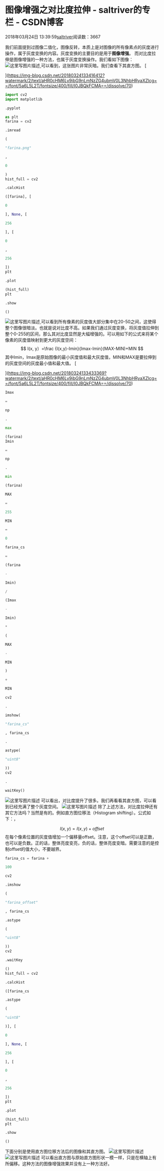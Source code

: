 
# 图像增强之对比度拉伸 - saltriver的专栏 - CSDN博客


2018年03月24日 13:39:59[saltriver](https://me.csdn.net/saltriver)阅读数：3667


我们前面提到过图像二值化，图像反转，本质上是对图像的所有像素点的灰度进行操作，属于灰度变换的内容。灰度变换的主要目的是用于**图像增强**。
而对比度拉伸是图像增强的一种方法，也属于灰度变换操作。我们看如下图像：
![这里写图片描述](https://img-blog.csdn.net/20180324133416412?watermark/2/text/aHR0cHM6Ly9ibG9nLmNzZG4ubmV0L3NhbHRyaXZlcg==/font/5a6L5L2T/fontsize/400/fill/I0JBQkFCMA==/dissolve/70)[ ](https://img-blog.csdn.net/20180324133416412?watermark/2/text/aHR0cHM6Ly9ibG9nLmNzZG4ubmV0L3NhbHRyaXZlcg==/font/5a6L5L2T/fontsize/400/fill/I0JBQkFCMA==/dissolve/70)
可以看到，这张图片非常灰暗。我们查看下其直方图。
[

](https://img-blog.csdn.net/20180324133416412?watermark/2/text/aHR0cHM6Ly9ibG9nLmNzZG4ubmV0L3NhbHRyaXZlcg==/font/5a6L5L2T/fontsize/400/fill/I0JBQkFCMA==/dissolve/70)
```python
import cv2
import matplotlib
```
```python
.pyplot
```
```python
as plt
farina = cv2
```
```python
.imread
```
```python
(
```
```python
"farina.png"
```
```python
,
```
```python
0
```
```python
)
hist_full = cv2
```
```python
.calcHist
```
```python
([farina], [
```
```python
0
```
```python
], None, [
```
```python
256
```
```python
], [
```
```python
0
```
```python
,
```
```python
256
```
```python
])
plt
```
```python
.plot
```
```python
(hist_full)
plt
```
```python
.show
```
```python
()
```
[
](https://img-blog.csdn.net/20180324133416412?watermark/2/text/aHR0cHM6Ly9ibG9nLmNzZG4ubmV0L3NhbHRyaXZlcg==/font/5a6L5L2T/fontsize/400/fill/I0JBQkFCMA==/dissolve/70)![这里写图片描述](https://img-blog.csdn.net/20180324133433369?watermark/2/text/aHR0cHM6Ly9ibG9nLmNzZG4ubmV0L3NhbHRyaXZlcg==/font/5a6L5L2T/fontsize/400/fill/I0JBQkFCMA==/dissolve/70)[ ](https://img-blog.csdn.net/20180324133433369?watermark/2/text/aHR0cHM6Ly9ibG9nLmNzZG4ubmV0L3NhbHRyaXZlcg==/font/5a6L5L2T/fontsize/400/fill/I0JBQkFCMA==/dissolve/70)
可以看到所有像素的灰度值大部分集中在20-50之间，这使得整个图像很暗淡。也就是说对比度不高。如果我们通过灰度变换，将灰度值拉伸到整个0-255的区间，那么其对比度显然是大幅增强的。可以用如下的公式来将某个像素的灰度值映射到更大的灰度空间：
[
](https://img-blog.csdn.net/20180324133433369?watermark/2/text/aHR0cHM6Ly9ibG9nLmNzZG4ubmV0L3NhbHRyaXZlcg==/font/5a6L5L2T/fontsize/400/fill/I0JBQkFCMA==/dissolve/70)
$$
I(x, y）=\frac {I(x,y)-Imin}{Imax-Imin}(MAX-MIN)+MIN
$$
[
](https://img-blog.csdn.net/20180324133433369?watermark/2/text/aHR0cHM6Ly9ibG9nLmNzZG4ubmV0L3NhbHRyaXZlcg==/font/5a6L5L2T/fontsize/400/fill/I0JBQkFCMA==/dissolve/70)其中Imin，Imax是原始图像的最小灰度值和最大灰度值，MIN和MAX是要拉伸到的灰度空间的灰度最小值和最大值。
[

](https://img-blog.csdn.net/20180324133433369?watermark/2/text/aHR0cHM6Ly9ibG9nLmNzZG4ubmV0L3NhbHRyaXZlcg==/font/5a6L5L2T/fontsize/400/fill/I0JBQkFCMA==/dissolve/70)
```python
Imax
```
```python
=
```
```python
np
```
```python
.
```
```python
max
```
```python
(farina)
Imin
```
```python
=
```
```python
np
```
```python
.
```
```python
min
```
```python
(farina)
```
```python
MAX
```
```python
=
```
```python
255
```
```python
MIN
```
```python
=
```
```python
0
```
```python
farina_cs
```
```python
=
```
```python
(farina
```
```python
-
```
```python
Imin)
```
```python
/
```
```python
(Imax
```
```python
-
```
```python
Imin)
```
```python
*
```
```python
(
```
```python
MAX
```
```python
-
```
```python
MIN
```
```python
)
```
```python
+
```
```python
MIN
```
```python
cv2
```
```python
.
```
```python
imshow(
```
```python
"farina_cs"
```
```python
, farina_cs
```
```python
.
```
```python
astype(
```
```python
"uint8"
```
```python
))
cv2
```
```python
.
```
```python
waitKey()
```
[
](https://img-blog.csdn.net/20180324133433369?watermark/2/text/aHR0cHM6Ly9ibG9nLmNzZG4ubmV0L3NhbHRyaXZlcg==/font/5a6L5L2T/fontsize/400/fill/I0JBQkFCMA==/dissolve/70)![这里写图片描述](https://img-blog.csdn.net/20180324133811663?watermark/2/text/aHR0cHM6Ly9ibG9nLmNzZG4ubmV0L3NhbHRyaXZlcg==/font/5a6L5L2T/fontsize/400/fill/I0JBQkFCMA==/dissolve/70)
可以看出，对比度提升了很多。我们再看看其直方图，可以看到已经充满了整个灰度空间。
![这里写图片描述](https://img-blog.csdn.net/20180324133818751?watermark/2/text/aHR0cHM6Ly9ibG9nLmNzZG4ubmV0L3NhbHRyaXZlcg==/font/5a6L5L2T/fontsize/400/fill/I0JBQkFCMA==/dissolve/70)
除了上述方法，对比度拉伸还有其它方法吗？当然是有的。例如直方图位移法（Histogram shifting）。公式如下：，

$$
I(x,y)=I(x,y)+offset
$$
在每个像素位置的灰度值增加一个偏移量offset。注意，这个offset可以是正数，也可以是负数。正的话，整体亮度变亮，负的话，整体亮度变暗。需要注意的是控制offset的值大小，不要越界。
```python
farina_cs = farina +
```
```python
100
```
```python
cv2
```
```python
.imshow
```
```python
(
```
```python
"farina_offset"
```
```python
, farina_cs
```
```python
.astype
```
```python
(
```
```python
"uint8"
```
```python
))
cv2
```
```python
.waitKey
```
```python
()
hist_full = cv2
```
```python
.calcHist
```
```python
([farina_cs
```
```python
.astype
```
```python
(
```
```python
"uint8"
```
```python
)], [
```
```python
0
```
```python
], None, [
```
```python
256
```
```python
], [
```
```python
0
```
```python
,
```
```python
256
```
```python
])
plt
```
```python
.plot
```
```python
(hist_full)
plt
```
```python
.show
```
```python
()
```
下面分别是使用直方图位移方法后的图像和其直方图。
![这里写图片描述](https://img-blog.csdn.net/20180324133915766?watermark/2/text/aHR0cHM6Ly9ibG9nLmNzZG4ubmV0L3NhbHRyaXZlcg==/font/5a6L5L2T/fontsize/400/fill/I0JBQkFCMA==/dissolve/70)[ ](https://img-blog.csdn.net/20180324133915766?watermark/2/text/aHR0cHM6Ly9ibG9nLmNzZG4ubmV0L3NhbHRyaXZlcg==/font/5a6L5L2T/fontsize/400/fill/I0JBQkFCMA==/dissolve/70)
![这里写图片描述](https://img-blog.csdn.net/20180324133932760?watermark/2/text/aHR0cHM6Ly9ibG9nLmNzZG4ubmV0L3NhbHRyaXZlcg==/font/5a6L5L2T/fontsize/400/fill/I0JBQkFCMA==/dissolve/70)
可以看出直方图与原始直方图形状一模一样，只是在横轴上有所偏移。这种方法的图像增强效果并没有上一种方法好。
[
						](https://img-blog.csdn.net/20180324133915766?watermark/2/text/aHR0cHM6Ly9ibG9nLmNzZG4ubmV0L3NhbHRyaXZlcg==/font/5a6L5L2T/fontsize/400/fill/I0JBQkFCMA==/dissolve/70)
[
	](https://img-blog.csdn.net/20180324133915766?watermark/2/text/aHR0cHM6Ly9ibG9nLmNzZG4ubmV0L3NhbHRyaXZlcg==/font/5a6L5L2T/fontsize/400/fill/I0JBQkFCMA==/dissolve/70)
